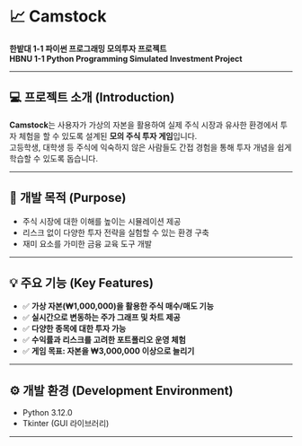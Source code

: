 # 📈 Camstock  
**한밭대 1-1 파이썬 프로그래밍 모의투자 프로젝트**  
**HBNU 1-1 Python Programming Simulated Investment Project**

---

## 💻 프로젝트 소개 (Introduction)

**Camstock**는 사용자가 가상의 자본을 활용하여 실제 주식 시장과 유사한 환경에서 투자 체험을 할 수 있도록 설계된 **모의 주식 투자 게임**입니다.  
고등학생, 대학생 등 주식에 익숙하지 않은 사람들도 간접 경험을 통해 투자 개념을 쉽게 학습할 수 있도록 돕습니다.

---

## 🎯 개발 목적 (Purpose)

- 주식 시장에 대한 이해를 높이는 시뮬레이션 제공  
- 리스크 없이 다양한 투자 전략을 실험할 수 있는 환경 구축  
- 재미 요소를 가미한 금융 교육 도구 개발

---

## 💡 주요 기능 (Key Features)

- ✅ **가상 자본(₩1,000,000)을 활용한 주식 매수/매도 기능**  
- ✅ **실시간으로 변동하는 주가 그래프 및 차트 제공**  
- ✅ **다양한 종목에 대한 투자 가능**  
- ✅ **수익률과 리스크를 고려한 포트폴리오 운영 체험**  
- ✅ **게임 목표: 자본을 ₩3,000,000 이상으로 늘리기**

---

## ⚙️ 개발 환경 (Development Environment)

- Python 3.12.0  
- Tkinter (GUI 라이브러리)  
---
